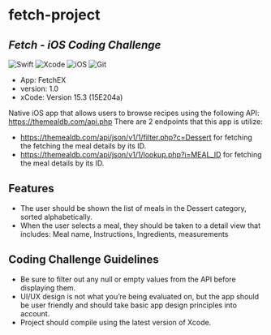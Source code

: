 # fetch-project
## _Fetch - iOS Coding Challenge_

![Swift](https://img.shields.io/badge/swift-F54A2A?style=for-the-badge&logo=swift&logoColor=white) ![Xcode](https://img.shields.io/badge/Xcode-007ACC?style=for-the-badge&logo=Xcode&logoColor=white) ![iOS](https://img.shields.io/badge/iOS-000000?style=for-the-badge&logo=ios&logoColor=white) ![Git](https://img.shields.io/badge/git-%23F05033.svg?style=for-the-badge&logo=git&logoColor=white)

- App: FetchEX
- version: 1.0
- xCode: Version 15.3 (15E204a)

Native iOS app that allows users to browse recipes using the following API:
https://themealdb.com/api.php
There are 2 endpoints that this app is utilize:
- https://themealdb.com/api/json/v1/1/filter.php?c=Dessert for fetching the fetching the meal details by its ID.
- https://themealdb.com/api/json/v1/1/lookup.php?i=MEAL_ID for fetching the meal details by its ID.

## Features

- The user should be shown the list of meals in the Dessert category, sorted 
alphabetically.
- When the user selects a meal, they should be taken to a detail view that 
includes: Meal name, Instructions, Ingredients, measurements

## Coding Challenge Guidelines
- Be sure to filter out any null or empty values from the API before displaying
them.
- UI/UX design is not what you’re being evaluated on, but the app should be
user friendly and should take basic app design principles into account.
- Project should compile using the latest version of Xcode.
